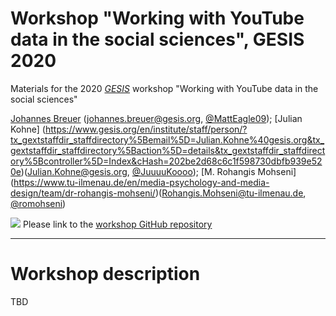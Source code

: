 # Workshop "Working with YouTube data in the social sciences", GESIS 2020
Materials for the 2020 [*GESIS*](https://www.gesis.org/en/home/) workshop "Working with YouTube data in the social sciences"

[Johannes Breuer](https://www.johannesbreuer.com/) ([johannes.breuer@gesis.org](mailto:johannes.breuer@gesis.org), [\@MattEagle09](https://twitter.com/MattEagle09)); [Julian Kohne] (https://www.gesis.org/en/institute/staff/person/?tx_gextstaffdir_staffdirectory%5Bemail%5D=Julian.Kohne%40gesis.org&tx_gextstaffdir_staffdirectory%5Baction%5D=details&tx_gextstaffdir_staffdirectory%5Bcontroller%5D=Index&cHash=202be2d68c6c1f598730dbfb939e520e)([Julian.Kohne@gesis.org](mailto:Julian.Kohne@gesis.org), [\@JuuuuKoooo](https://twitter.com/JuuuuKoooo)); [M. Rohangis Mohseni] (https://www.tu-ilmenau.de/en/media-psychology-and-media-design/team/dr-rohangis-mohseni/)([Rohangis.Mohseni@tu-ilmenau.de](mailto:Rohangis.Mohseni@tu-ilmenau.de), [\@romohseni](https://twitter.com/romohseni))

[![](https://licensebuttons.net/l/by/3.0/80x15.png)](https://creativecommons.org/licenses/by/4.0/) 
Please link to the [workshop GitHub repository](https://github.com/jobreu/youtube-workshop-gesis-2020)

---

# Workshop description
TBD